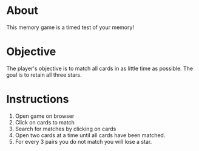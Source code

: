 # About
This memory game is a timed test of your memory!

# Objective
The player's objective is to match all cards in as little time as possible. The goal is to retain all three stars.

# Instructions
1. Open game on browser
2. Click on cards to match
3. Search for matches by clicking on cards 
4. Open two cards at a time until all cards have been matched.
5. For every 3 pairs you do not match you will lose a star. 
